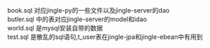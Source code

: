book.sql 对应jingle-py的一些文件以及jingle-server的dao  
butler.sql 中的表对应jingle-server的model和idao  
world.sql 是mysql安装自带的数据  
test.sql 是散乱的sql语句,t_user表在jingle-jpa和jingle-ebean中有用到  
